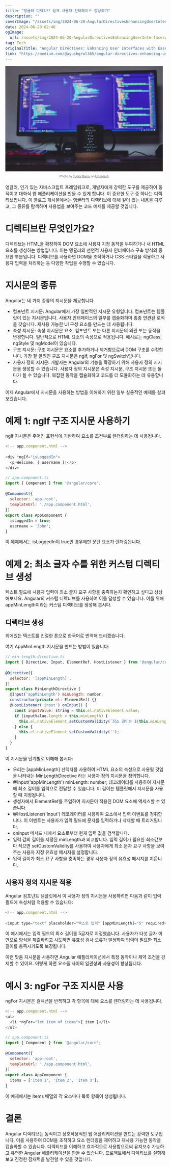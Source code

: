 ```yaml
---
title: "앵귤러 디렉티브 쉽게 사용자 인터페이스 향상하기"
description: ""
coverImage: "/assets/img/2024-06-20-AngularDirectivesEnhancingUserInterfaceswithEase_0.png"
date: 2024-06-20 02:46
ogImage: 
  url: /assets/img/2024-06-20-AngularDirectivesEnhancingUserInterfaceswithEase_0.png
tag: Tech
originalTitle: "Angular Directives: Enhancing User Interfaces with Ease"
link: "https://medium.com/@ayushgrwl365/angular-directives-enhancing-user-interfaces-with-ease-bb99d74e69cd"
---
```



<img src="/assets/img/2024-06-20-AngularDirectivesEnhancingUserInterfaceswithEase_0.png" />

앵귤러, 인기 있는 자바스크립트 프레임워크로, 개발자에게 강력한 도구를 제공하여 동적이고 대화식 웹 애플리케이션을 만들 수 있게 합니다. 이 중요한 도구 중 하나는 디렉티브입니다. 이 블로그 게시물에서는 앵귤러의 디렉티브에 대해 깊이 있는 내용을 다루고, 그 종류를 탐색하며 사용법을 보여주는 코드 예제를 제공할 것입니다.

# 디렉티브란 무엇인가요?

디렉티브는 HTML을 확장하여 DOM 요소에 사용자 지정 동작을 부여하거나 새 HTML 요소를 생성하는 방법입니다. 이는 앵귤러의 선언적 사용자 인터페이스 구축 방식의 중요한 부분입니다. 디렉티브를 사용하면 DOM을 조작하거나 CSS 스타일을 적용하고 사용자 입력을 처리하는 등 다양한 작업을 수행할 수 있습니다.

<div class="content-ad"></div>

# 지시문의 종류

Angular는 네 가지 종류의 지시문을 제공합니다.

- 컴포넌트 지시문: Angular에서 가장 일반적인 지시문 유형입니다. 컴포넌트는 템플릿이 있는 지시문입니다. 사용자 인터페이스의 일부를 캡슐화하며 종종 연관된 로직을 갖습니다. 재사용 가능한 UI 구성 요소를 만드는 데 사용됩니다.
- 속성 지시문: 속성 지시문은 요소, 컴포넌트 또는 다른 지시문의 외관 또는 동작을 변경합니다. 일반적으로 HTML 요소의 속성으로 적용됩니다. 예시로는 ngClass, ngStyle 및 ngModel이 있습니다.
- 구조 지시문: 구조 지시문은 요소를 추가하거나 제거함으로써 DOM 구조를 수정합니다. 가장 잘 알려진 구조 지시문은 ngIf, ngFor 및 ngSwitch입니다.
- 사용자 정의 지시문: 개발자는 Angular의 기능을 확장하기 위해 사용자 정의 지시문을 생성할 수 있습니다. 사용자 정의 지시문은 속성 지시문, 구조 지시문 또는 둘 다가 될 수 있습니다. 복잡한 동작을 캡슐화하고 코드를 더 모듈화하는 데 유용합니다.

이제 Angular에서 지시문을 사용하는 방법을 이해하기 위한 일부 실용적인 예제를 살펴보겠습니다.

<div class="content-ad"></div>

# 예제 1: ngIf 구조 지시문 사용하기

ngIf 지시문은 주어진 표현식에 기반하여 요소를 조건부로 렌더링하는 데 사용됩니다.

```js
<!-- app.component.html -->

<div *ngIf="isLoggedIn">
  <p>Welcome, { username }!</p>
</div>
```

```js
// app.component.ts
import { Component } from '@angular/core';

@Component({
  selector: 'app-root',
  templateUrl: './app.component.html',
})
export class AppComponent {
  isLoggedIn = true;
  username = 'John';
}
```

<div class="content-ad"></div>

이 예제에서는 isLoggedIn이 true인 경우에만 문단 요소가 렌더링됩니다.

# 예제 2: 최소 글자 수를 위한 커스텀 디렉티브 생성

텍스트 필드에 사용자 입력이 최소 글자 요구 사항을 충족하는지 확인하고 싶다고 상상해보세요. Angular의 커스텀 디렉티브를 사용하여 이를 달성할 수 있습니다. 이를 위해 appMinLength이라는 커스텀 디렉티브를 생성해 봅시다.

## 디렉티브 생성

<div class="content-ad"></div>

위에있는 텍스트를 친절한 톤으로 한국어로 번역해 드리겠습니다.

여기 AppMinLength 지시문을 만드는 방법이 있습니다:

```js
// min-length.directive.ts
import { Directive, Input, ElementRef, HostListener } from '@angular/core';

@Directive({
  selector: '[appMinLength]',
})
export class MinLengthDirective {
  @Input('appMinLength') minLength: number;
  constructor(private el: ElementRef) {}
  @HostListener('input') onInput() {
    const inputValue: string = this.el.nativeElement.value;
    if (inputValue.length < this.minLength) {
      this.el.nativeElement.setCustomValidity(`최소 길이는 ${this.minLength}자여야 합니다.`);
    } else {
      this.el.nativeElement.setCustomValidity('');
    }
  }
}
```

이 지시문을 단계별로 이해해 봅시다:

- 우리는 [appMinLength] 선택자를 사용하여 HTML 요소의 속성으로 사용될 것임을 나타내는 MinLengthDirective 라는 사용자 정의 지시문을 정의합니다.
- @Input('appMinLength') minLength: number; 데코레이터를 사용하여 지시문에 최소 길이를 입력으로 전달할 수 있습니다. 이 길이는 템플릿에서 지시문을 사용할 때 지정됩니다.
- 생성자에서 ElementRef를 주입하여 지시문이 적용된 DOM 요소에 액세스할 수 있습니다.
- @HostListener('input') 데코레이터를 사용하여 요소에서 입력 이벤트를 청취합니다. 이 이벤트는 사용자가 입력 필드에 문자를 입력하거나 삭제할 때 트리거됩니다.
- onInput 메서드 내에서 요소로부터 현재 입력 값을 검색합니다.
- 입력 값의 길이를 지정된 minLength과 비교합니다. 입력 길이가 필요한 최소값보다 작으면 setCustomValidity를 사용하여 사용자에게 최소 문자 요구 사항을 보여주는 사용자 지정 유효성 메시지를 설정합니다.
- 입력 길이가 최소 요구 사항을 충족하는 경우 사용자 정의 유효성 메시지를 지웁니다.

<div class="content-ad"></div>

## 사용자 정의 지시문 적용

Angular 컴포넌트 템플릿에서 이 사용자 정의 지시문을 사용하려면 다음과 같이 입력 필드에 속성처럼 적용할 수 있습니다:

```js
<!-- app.component.html -->

<input type="text" placeholder="텍스트 입력" [appMinLength]="5" required>
```

이 예시에서는 입력 필드의 최소 길이를 5글자로 지정했습니다. 사용자가 다섯 글자 미만으로 양식을 제출하려고 시도하면 유효성 검사 오류가 발생하여 입력이 필요한 최소 길이를 충족시키도록 보장됩니다.

<div class="content-ad"></div>

이런 맞춤 지시문을 사용하면 Angular 애플리케이션에서 특정 동작이나 제약 조건을 강제할 수 있어요. 이렇게 하면 요소들 사이의 일관성과 사용성이 향상됩니다.

# 예시 3: ngFor 구조 지시문 사용

ngFor 지시문은 컬렉션을 반복하고 각 항목에 대해 요소를 렌더링하는 데 사용됩니다.

```js
<!-- app.component.html -->
<ul>
  <li *ngFor="let item of items">{ item }</li>
</ul>
```

<div class="content-ad"></div>

```js
// app.component.ts
import { Component } from '@angular/core';

@Component({
  selector: 'app-root',
  templateUrl: './app.component.html',
})
export class AppComponent {
  items = ['Item 1', 'Item 2', 'Item 3'];
}
```

이 예제에서는 items 배열의 각 요소마다 목록 항목이 생성됩니다.

# 결론

Angular 디렉티브는 동적이고 상호작용적인 웹 애플리케이션을 만드는 강력한 도구입니다. 이를 사용하여 DOM을 조작하고 요소 렌더링을 제어하고 재사용 가능한 동작을 캡슐화할 수 있습니다. 디렉티브를 이해하고 효과적으로 사용함으로써 유지보수 가능하고 유연한 Angular 애플리케이션을 만들 수 있습니다. 프로젝트에서 디렉티브를 실험해보고 진정한 잠재력을 발견할 수 있을 것입니다.
```